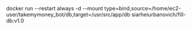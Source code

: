 docker run --restart always -d --mount type=bind,source=/home/ec2-user/takemymoney_bot/db,target=/usr/src/app/db siarheiurbanovich/fill-db:v1.0
